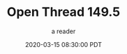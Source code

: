 ---
layout: podcast
title: "Open Thread 149.5"
author: a reader
description: https://slatestarcodex.com/2020/03/15/open-thread-149-5/
date: 2020-03-15 08:30:00 PDT
length: 59518
duration: 15
guid: open-thread-149-5
---